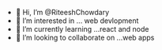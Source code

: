 - 👋 Hi, I’m @RiteeshChowdary
- 👀 I’m interested in ... web devlopment
- 🌱 I’m currently learning ...react and node
- 💞️ I’m looking to collaborate on ...web apps


